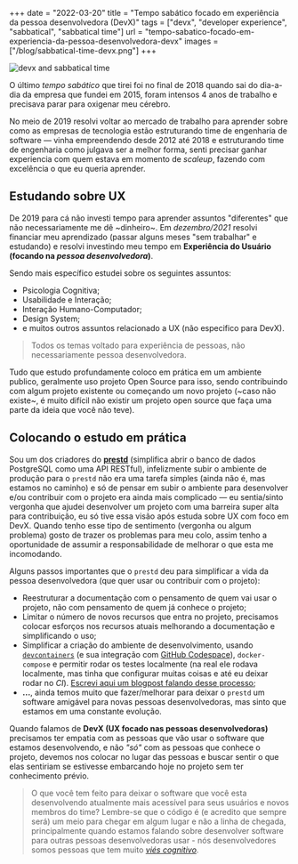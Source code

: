 +++
date = "2022-03-20"
title = "Tempo sabático focado em experiência da pessoa desenvolvedora (DevX)"
tags = ["devx", "developer experience", "sabbatical", "sabbatical time"]
url = "tempo-sabatico-focado-em-experiencia-da-pessoa-desenvolvedora-devx"
images = ["/blog/sabbatical-time-devx.png"]
+++

![devx and sabbatical time](/blog/sabbatical-time-devx.png#center)

O último _tempo sabático_ que tirei foi no final de 2018 quando sai do dia-a-dia da empresa que fundei em 2015, foram intensos 4 anos de trabalho e precisava parar para oxigenar meu cérebro.

No meio de 2019 resolvi voltar ao mercado de trabalho para aprender sobre como as empresas de tecnologia estão estruturando time de engenharia de software — vinha empreendendo desde 2012 até 2018 e estruturando time de engenharia como julgava ser a melhor forma, senti precisar ganhar experiencia com quem estava em momento de _scaleup_, fazendo com excelência o que eu queria aprender.

## Estudando sobre UX

De 2019 para cá não investi tempo para aprender assuntos "diferentes" que não necessariamente me dê ~dinheiro~. Em _dezembro/2021_ resolvi financiar meu aprendizado (passar alguns meses "sem trabalhar" e estudando) e resolvi investindo meu tempo em **Experiência do Usuário (focando na _pessoa desenvolvedora_)**.

Sendo mais específico estudei sobre os seguintes assuntos:

- Psicologia Cognitiva;
- Usabilidade e Interação;
- Interação Humano-Computador;
- Design System;
- e muitos outros assuntos relacionado a UX (não especifico para DevX).

> Todos os temas voltado para experiência de pessoas, não necessariamente pessoa desenvolvedora.

Tudo que estudo profundamente coloco em prática em um ambiente publico, geralmente uso projeto Open Source para isso, sendo contribuindo com algum projeto existente ou começando um novo projeto (~caso não existe~, é muito difícil não existir um projeto open source que faça uma parte da ideia que você não teve).

## Colocando o estudo em prática

Sou um dos criadores do [**prestd**](https://github.com/prest/prest) (simplifica abrir o banco de dados PostgreSQL como uma API RESTful), infelizmente subir o ambiente de produção para o `prestd` não era uma tarefa simples (ainda não é, mas estamos no caminho) e só de pensar em subir o ambiente para desenvolver e/ou contribuir com o projeto era ainda mais complicado — eu sentia/sinto vergonha que ajudei desenvolver um projeto com uma barreira super alta para contribuição, eu só tive essa visão após estuda sobre UX com foco em DevX. Quando tenho esse tipo de sentimento (vergonha ou algum problema) gosto de trazer os problemas para meu colo, assim tenho a oportunidade de assumir a responsabilidade de melhorar o que esta me incomodando.

Alguns passos importantes que o `prestd` deu para simplificar a vida da pessoa desenvolvedora (que quer usar ou contribuir com o projeto):

- Reestruturar a documentação com o pensamento de quem vai usar o projeto, não com pensamento de quem já conhece o projeto;
- Limitar o número de novos recursos que entra no projeto, precisamos colocar esforços nos recursos atuais melhorando a documentação e simplificando o uso;
- Simplificar a criação do ambiente de desenvolvimento, usando [`devcontainers`](https://code.visualstudio.com/docs/remote/containers) (e sua integração com [GitHub Codespace](https://github.com/features/codespaces)), `docker-compose` e permitir rodar os testes localmente (na real ele rodava localmente, mas tinha que configurar muitas coisas e até eu deixar rodar no _CI_). [Escrevi aqui um blogpost falando desse processo](https://dev.to/prestd/constant-work-to-onboarding-new-members-into-engineering-team-18k0);
- **...**, ainda temos muito que fazer/melhorar para deixar o `prestd` um software amigável para novas pessoas desenvolvedoras, mas sinto que estamos em uma constante evolução.

Quando falamos de **DevX (UX focado nas pessoas desenvolvedoras)** precisamos ter empatia com as pessoas que vão usar o software que estamos desenvolvendo, e não _"só"_ com as pessoas que conhece o projeto, devemos nos colocar no lugar das pessoas e buscar sentir o que elas sentiriam se estivesse embarcando hoje no projeto sem ter conhecimento prévio.

> O que você tem feito para deixar o software que você esta desenvolvendo atualmente mais acessível para seus usuários e novos membros do time? Lembre-se que o código é (e acredito que sempre será) um meio para chegar em algum lugar e não a linha de chegada, principalmente quando estamos falando sobre desenvolver software para outras pessoas desenvolvedoras usar - nós desenvolvedores somos pessoas que tem muito [_viés cognitivo_](https://pt.wikipedia.org/wiki/Vi%C3%A9s_cognitivo).
